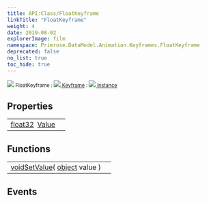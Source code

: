 ```yaml
---
title: API:Class/FloatKeyframe
linkTitle: "FloatKeyframe"
weight: 4
date: 2019-08-02
explorerImage: film
namespace: Primrose.DataModel.Animation.Keyframes.FloatKeyframe
deprecated: false
no_list: true
toc_hide: true
---
```

<small class="inheritance">
<span class="" href="/docs/api-reference/Class/FloatKeyframe"><img src="/icons/silk/film.png"/>&nbsp;FloatKeyframe</span>&nbsp;:&nbsp;<a class="" href="/docs/api-reference/Class/Keyframe"><img src="/icons/silk/film.png"/>&nbsp;Keyframe</a>&nbsp;:&nbsp;<a class="" href="/docs/api-reference/Class/Instance"><img src="/icons/silk/default.png"/>&nbsp;Instance</a></small>
 
## Properties
 
<table class="studiohide">
<tbody>
<tr class="function-row ">
<td style="vertical-align:top;white-space:normal;">
<div>
<a class="type" href="/docs/api-reference/System/Primitives#single">float32</a><span class="method-body" style="text-indent: -2em; padding-left: 0.5em"><a class="name" href="Value">Value</a></span></td>
<td style="vertical-align:top;white-space:normal;">
</td>
</tr>

</tbody>
</table>
 
## Functions
 
<table class="studiohide">
<tbody>
<tr class="function-row ">
<td style="vertical-align:top;white-space:normal;">
<div>
<a class="type" href="/docs/api-reference/System/void">void</a><span class="method-body" style="text-indent: -2em;"><a class="method-name  " href="SetValue">SetValue</a></span><span style="display: inline-block">( <span class="param" style="white-space: nowrap"><a class="type" href="/docs/api-reference/System/object">object</a> value</span> )</span></span></div></td>
<td style="vertical-align:top;white-space:normal;">
</td>
</tr>

</tbody>
</table>
 
## Events
 
<table class="studiohide">
<tbody>
</tbody>
</table>
<b>
</b>
<div class="inheritors">
<ul class="root">
</ul>
</div>

